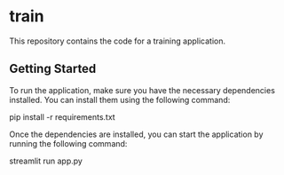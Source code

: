 # train
This repository contains the code for a training application.

## Getting Started

To run the application, make sure you have the necessary dependencies installed. You can install them using the following command:

pip install -r requirements.txt

Once the dependencies are installed, you can start the application by running the following command:

streamlit run app.py

